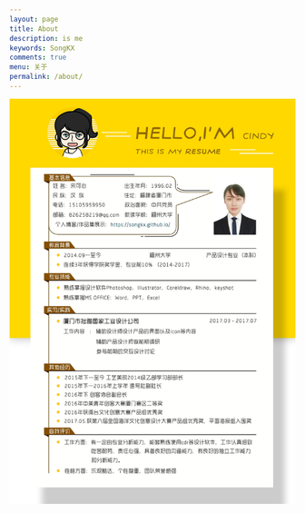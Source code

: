 ```yaml
---
layout: page
title: About
description: is me
keywords: SongKX
comments: true
menu: 关于
permalink: /about/
---
```



![](/images/posts/i.jpg)


